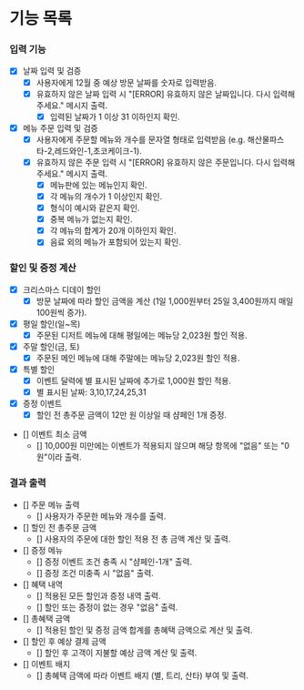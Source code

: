 # 기능 목록

### 입력 기능

- [x] 날짜 입력 및 검증
    - [x] 사용자에게 12월 중 예상 방문 날짜를 숫자로 입력받음.
    - [x] 유효하지 않은 날짜 입력 시 "[ERROR] 유효하지 않은 날짜입니다. 다시 입력해 주세요." 메시지 출력.
        - [x] 입력된 날짜가 1 이상 31 이하인지 확인.
- [x] 메뉴 주문 입력 및 검증
    - [x] 사용자에게 주문할 메뉴와 개수를 문자열 형태로 입력받음 (e.g. 해산물파스타-2,레드와인-1,초코케이크-1).
    - [x] 유효하지 않은 주문 입력 시 "[ERROR] 유효하지 않은 주문입니다. 다시 입력해 주세요." 메시지 출력.
        - [x] 메뉴판에 있는 메뉴인지 확인.
        - [x] 각 메뉴의 개수가 1 이상인지 확인.
        - [x] 형식이 예시와 같은지 확인.
        - [x] 중복 메뉴가 없는지 확인.
        - [x] 각 메뉴의 합계가 20개 이하인지 확인.
        - [x] 음료 외의 메뉴가 포함되어 있는지 확인.

### 할인 및 증정 계산

- [x] 크리스마스 디데이 할인
    - [x] 방문 날짜에 따라 할인 금액을 계산 (1일 1,000원부터 25일 3,400원까지 매일 100원씩 증가).
- [x] 평일 할인(일~목)
    - [x] 주문된 디저트 메뉴에 대해 평일에는 메뉴당 2,023원 할인 적용.
- [x] 주말 할인(금, 토)
    - [x] 주문된 메인 메뉴에 대해 주말에는 메뉴당 2,023원 할인 적용.
- [x] 특별 할인
    - [x] 이벤트 달력에 별 표시된 날짜에 추가로 1,000원 할인 적용.
    - [x] 별 표시된 날짜: 3,10,17,24,25,31
- [x] 증정 이벤트
    - [x] 할인 전 총주문 금액이 12만 원 이상일 때 샴페인 1개 증정.
- [] 이벤트 최소 금액
    - [] 10,000원 미만에는 이벤트가 적용되지 않으며 해당 항목에 "없음" 또는 "0원"이라 출력.

### 결과 출력

- [] 주문 메뉴 출력
    - [] 사용자가 주문한 메뉴와 개수를 출력.
- [] 할인 전 총주문 금액
    - [] 사용자의 주문에 대한 할인 적용 전 총 금액 계산 및 출력.
- [] 증정 메뉴
    - [] 증정 이벤트 조건 충족 시 "샴페인-1개" 출력.
    - [] 증정 조건 미충족 시 "없음" 출력.
- [] 혜택 내역
    - [] 적용된 모든 할인과 증정 내역 출력.
    - [] 할인 또는 증정이 없는 경우 "없음" 출력.
- [] 총혜택 금액
    - [] 적용된 할인 및 증정 금액 합계를 총혜택 금액으로 계산 및 출력.
- [] 할인 후 예상 결제 금액
    - [] 할인 후 고객이 지불할 예상 금액 계산 및 출력.
- [] 이벤트 배지
    - [] 총혜택 금액에 따라 이벤트 배지 (별, 트리, 산타) 부여 및 출력.
